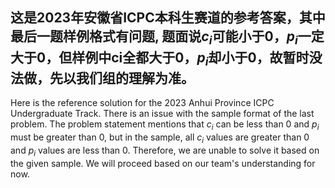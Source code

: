 这是2023年安徽省ICPC本科生赛道的参考答案，其中最后一题样例格式有问题, 题面说$c_i$可能小于0，$p_i$一定大于0，但样例中ci全都大于0，$p_i$却小于0，故暂时没法做，先以我们组的理解为准。   
---
Here is the reference solution for the 2023 Anhui Province ICPC Undergraduate Track. There is an issue with the sample format of the last problem. The problem statement mentions that $c_i$ can be less than 0 and $p_i$ must be greater than 0, but in the sample, all $c_i$ values are greater than 0 and $p_i$ values are less than 0. Therefore, we are unable to solve it based on the given sample. We will proceed based on our team's understanding for now.